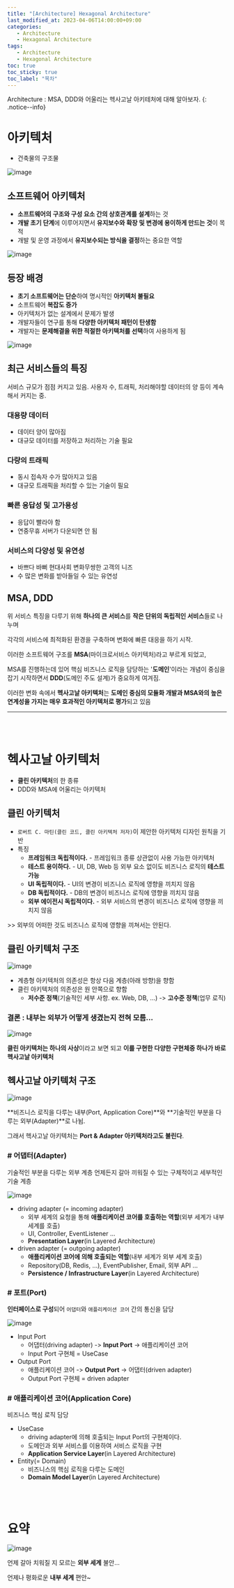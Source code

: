 ```yaml
---
title: "[Architecture] Hexagonal Architecture"
last_modified_at: 2023-04-06T14:00:00+09:00
categories:
   - Architecture
   - Hexagonal Architecture
tags:
   - Architecture
   - Hexagonal Architecture
toc: true
toc_sticky: true
toc_label: "목차"
---
```


Architecture : MSA, DDD와 어울리는 헥사고날 아키테처에 대해 알아보자. 
{: .notice--info}

# 아키텍처

* 건축물의 구조물

![image](https://user-images.githubusercontent.com/53864640/230626523-d1cebb79-c068-4155-9f88-f6e835a1a42b.png)


## 소프트웨어 아키텍처

* **소프트웨어의 구조와 구성 요소 간의 상호관계를 설계**하는 것
* **개발 초기 단계**에 이루어지면서 **유지보수와 확장 및 변경에 용이하게 만드는 것**이 목적
* 개발 및 운영 과정에서 **유지보수되는 방식을 결정**하는 중요한 역할

![image](https://user-images.githubusercontent.com/53864640/230626629-7eea6739-c0c5-49da-979e-7165edab1d3f.png)

## 등장 배경

* **초기 소프트웨어는 단순**하여 명시적인 **아키텍처 불필요**
* 소프트웨어 **복잡도 증가**
* 아키텍처가 없는 설계에서 문제가 발생
* 개발자들이 연구를 통해 **다양한 아키텍처 패턴이 탄생함**
* 개발자는 **문제해결을 위한 적절한 아키텍처를 선택**하여 사용하게 됨

![image](https://user-images.githubusercontent.com/53864640/230626688-87a2564e-6dcd-4322-8342-b693bd40532e.png)

## 최근 서비스들의 특징

서비스 규모가 점점 커지고 있음. 사용자 수, 트래픽, 처리해야할 데이터의 양 등이 계속해서 커지는 중.

### 대용량 데이터

* 데이터 양이 많아짐
* 대규모 데이터를 저장하고 처리하는 기술 필요

### 다량의 트래픽

* 동시 접속자 수가 많아지고 있음
* 대규모 트래픽을 처리할 수 있는 기술이 필요

### 빠른 응답성 및 고가용성

* 응답이 빨라야 함
* 연중무휴 서버가 다운되면 안 됨

### 서비스의 다양성 및 유연성

* 바쁘다 바뻐 현대사회 변화무쌍한 고객의 니즈
* 수 많은 변화를 받아들일 수 있는 유연성

## MSA, DDD

위 서비스 특징을 다루기 위해 **하나의 큰 서비스**를 **작은 단위의 독립적인 서비스**들로 나누며

각각의 서비스에 최적화된 환경을 구축하며 변화에 빠른 대응을 하기 시작.

이러한 소프트웨어 구조를 **MSA**(마이크로서비스 아키텍처)라고 부르게 되었고,

MSA를 진행하는데 있어 핵심 비즈니스 로직을 담당하는 '**도메인**'이라는 개념이 중심을 잡기 시작하면서 **DDD**(도메인 주도 설계)가 중요하게 여겨짐.

이러한 변화 속에서 **헥사고날 아키텍처**는 **도메인 중심의 모듈화 개발과 MSA와의 높은 연계성을 가지는 매우 효과적인 아키텍처로 평가**되고 있음

---
<br/>
<br/>


# 헥사고날 아키텍처

* **클린 아키텍처**의 한 종류
* DDD와 MSA에 어울리는 아키텍처

## 클린 아키텍처

* `로버트 C. 마틴(클린 코드, 클린 아키텍처 저자)`이 제안한 아키텍처 디자인 원칙을 기반
* 특징
    * **프레임워크 독립적이다.** \- 프레임워크 종류 상관없이 사용 가능한 아키텍처
    * **테스트 용이하다.** \- UI\, DB\, Web 등 외부 요소 없이도 비즈니스 로직의 **테스트 가능**
    * **UI 독립적이다.** \- UI의 변경이 비즈니스 로직에 영향을 끼치지 않음
    * **DB 독립적이다.** \- DB의 변경이 비즈니스 로직에 영향을 끼치지 않음
    * **외부 에이전시 독립적이다.** \- 외부 서비스의 변경이 비즈니스 로직에 영향을 끼치지 않음

\>\> 외부의 어떠한 것도 비즈니스 로직에 영향을 끼쳐서는 안된다\.

## 클린 아키텍처 구조

![image](https://user-images.githubusercontent.com/53864640/230626848-bc6ab641-398f-49b9-b4e8-297cabd2b6ea.png)

* 계층형 아키텍처의 의존성은 항상 다음 계층(아래 방향)을 향함
* 클린 아키텍처의 의존성은 원 안쪽으로 향함
    * **저수준 정책**(기술적인 세부 사항. ex. Web, DB, ...) -> **고수준 정책**(업무 로직)

### 결론 : 내부는 외부가 어떻게 생겼는지 전혀 모름...

![image](https://user-images.githubusercontent.com/53864640/230626958-87bdccc0-a339-4da9-91be-39f036a4232c.png)

**클린 아키텍처는 하나의 사상**이라고 보면 되고 **이를 구현한 다양한 구현체중 하나가 바로 헥사고날 아키텍처**

## 헥사고날 아키텍처 구조

![image](https://user-images.githubusercontent.com/53864640/230627012-1ef1b475-7b87-4f2d-ab81-ca828a61d682.png)

**비즈니스 로직을 다루는 내부(Port, Application Core)**와 **기술적인 부분을 다루는 외부(Adapter)**로 나뉨.

그래서 헥사고날 아키텍처는 **Port & Adapter 아키텍처라고도 불린다**.

### \# 어댑터\(Adapter\)

기술적인 부분을 다루는 외부 계층
언제든지 갈아 끼워질 수 있는 구체적이고 세부적인 기술 계층

![image](https://user-images.githubusercontent.com/53864640/230627050-99038942-b1c6-4ad8-8008-7091ca53e073.png)

* driving adapter (= incoming adapter)
    * 외부 세계의 요청을 통해 **애플리케이션 코어를 호출하는 역할**(외부 세계가 내부 세계를 호출)
    * UI, Controller, EventListener ...
    * **Presentation Layer**(in Layered Architecture)
* driven adapter (= outgoing adapter)
    * **애플리케이션 코어에 의해 호출되는 역할**(내부 세계가 외부 세계 호출)
    * Repository(DB, Redis, ...), EventPublisher, Email, 외부 API ...
    * **Persistence / Infrastructure Layer**(in Layered Architecture)

### \# 포트\(Port\)

**인터페이스로 구성**되어 `어댑터`와 `애플리케이션 코어` 간의 통신을 담당

![image](https://user-images.githubusercontent.com/53864640/230627481-b78fd52f-598c-4a01-bf58-092150f18290.png)

* Input Port
    * 어댑터(driving adapter) -> **Input Port** -> 애플리케이션 코어
    * Input Port 구현체 = UseCase
* Output Port
    * 애플리케이션 코어 -> **Output Port** -> 어댑터(driven adapter)
    * Output Port 구현체 = driven adapter

### \# 애플리케이션 코어\(Application Core\)

비즈니스 핵심 로직 담당

* UseCase
    * driving adapter에 의해 호출되는 Input Port의 구현체이다.
    * 도메인과 외부 서비스를 이용하여 서비스 로직을 구현
    * **Application Service Layer**(in Layered Architecture)
* Entity(= Domain)
    * 비즈니스의 핵심 로직을 다루는 도메인
    * **Domain Model Layer**(in Layered Architecture)

<br/>
<br/>

# 요약

![image](https://user-images.githubusercontent.com/53864640/230627532-b457ee40-4fcd-4acf-a956-bd922a410e47.png)

언제 갈아 치워질 지 모르는 **외부 세계** 불안...

언제나 평화로운 **내부 세계** 편안~